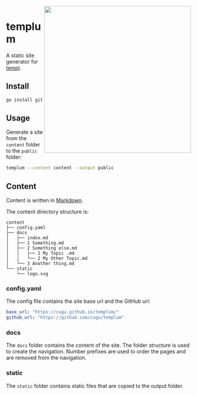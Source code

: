 <img src="./content/templum.png" width="400" height="400" align="right">

# templum

A static site generator for [templ](https://github.com/a-h/templ).

## Install

```bash
go install github.com/cugu/templum/cmd/templum@latest
```

## Usage

Generate a site from the `content` folder to the `public` folder:

```bash
templum --content content --output public
``` 

## Content

Content is written in [Markdown](https://www.markdownguide.org/cheat-sheet/).

The content directory structure is:

```
content
├── config.yaml
├── docs
│   ├── index.md
│   ├── 1 Something.md
│   ├── 2 Something else.md
│   │   ├── 1 My Topic .md
│   │   └── 2 My Other Topic.md
│   └── 3 Another thing.md
└── static
    └── logo.svg
```

### config.yaml

The config file contains the site base url and the GitHub url:

```yaml
base_url: "https://cugu.github.io/templum/"
github_url: "https://github.com/cugu/templum"
```

### docs

The `docs` folder contains the content of the site.
The folder structure is used to create the navigation.
Number prefixes are used to order the pages and are removed from the navigation.

### static

The `static` folder contains static files that are copied to the output folder.

